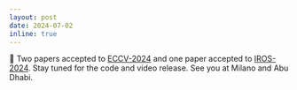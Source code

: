 ```yaml
---
layout: post
date: 2024-07-02
inline: true
---
```


🎉 Two papers accepted to [ECCV-2024](https://eccv.ecva.net/) and one paper accepted to [IROS-2024](https://iros2024-abudhabi.org/). Stay tuned for the code and video release. See you at Milano and Abu Dhabi.

